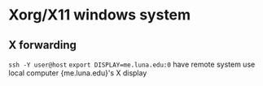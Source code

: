 # Xorg/X11 windows system

## X forwarding
`ssh -Y user@host`
`export DISPLAY=me.luna.edu:0` have remote system use local computer {me.luna.edu}'s X display
